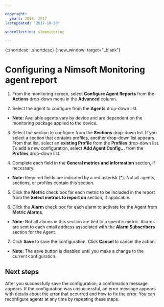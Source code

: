 ```yaml
---

copyright:
  years: 2014, 2017
lastupdated: "2017-10-30"

subcollection: slmonitoring

---
```


{:shortdesc: .shortdesc}
{:new_window: target="_blank"}

# Configuring a Nimsoft Monitoring agent report

1. From the monitoring screen, select **Configure Agent Reports** from the **Actions** drop-down menu in the **Advanced** column.

2. Select the agent to configure from the **Agents** drop-down list.
  * **Note:** Available agents vary by device and are dependent on the monitoring package applied to the device.

3. Select the section to configure from the **Sections** drop-down list. If you select a section that contains profiles, another drop-down list appears. From that list, select an **existing Profile** from the **Profiles** drop-down list. To add a new configuration, select **Add Agent Config...** from the **Profiles** drop-down list.

4. Complete each field in the **General metrics and information** section, if necessary.
  * **Note:** Required fields are indicated by a red asterisk (*). Not all agents, sections, or profiles contain this section.

5. Click the **Metric** check box for each metric to be included in the report from the **Select metrics to report on** section, if applicable.

6. Click the **Alarm** check box for each alarm to activate for the Agent from **Metric Alarms**.
  * **Note:** Not all alarms in this section are tied to a specific metric. Alarms are sent to each email address associated with the **Alarm Subscribers** section for the Agent.

7. Click **Save** to save the configuration. Click **Cancel** to cancel the action.
  * **Note:** The save button is disabled until you make a change to the current configuration.

## Next steps

After you successfully save the configuration, a confirmation message appears. If the configuration was unsuccessful, an error message appears with details about the error that occurred and how to fix the error. You can reconfigure agents at any time by repeating these steps.
